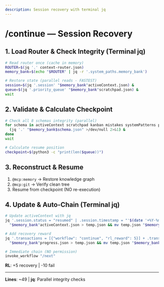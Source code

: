 ```yaml
---
description: Session recovery with terminal jq
---
```


# /continue — Session Recovery

## 1. Load Router & Check Integrity (Terminal jq)

```bash
# Read router once (cache in memory)
ROUTER=$(jq '.' context-router.json)
memory_bank=$(echo "$ROUTER" | jq -r '.system_paths.memory_bank')

# Restore state (parallel reads - FASTEST)
session=$(jq '.session' "$memory_bank"activeContext.json) &
queue=$(jq '.priority_queue' "$memory_bank"scratchpad.json) &
wait
```

## 2. Validate & Calculate Checkpoint

```bash
# Check all 8 schemas integrity (parallel)
for schema in activeContext scratchpad kanban mistakes systemPatterns progress roadmap memory; do
  (jq '.' "$memory_bank$schema.json" >/dev/null 2>&1) &
done
wait

# Calculate resume position
checkpoint=$(python3 -c "print(len($queue))")
```

## 3. Reconstruct & Resume

1. `@mcp:memory` → Restore knowledge graph
2. `@mcp:git` → Verify clean tree
3. Resume from checkpoint (NO re-execution)

## 4. Update & Auto-Chain (Terminal jq)

```bash
# Update activeContext with jq
jq '.session.status = "resumed" | .session.timestamp = "'$(date '+%Y-%m-%dT%H:%M:%S%z')'"' \
  "$memory_bank"activeContext.json > temp.json && mv temp.json "$memory_bank"activeContext.json

# Add recovery reward
jq '.transactions = [{"workflow": "continue", "rl_reward": 5}] + .transactions | .total_rl_score += 5' \
  "$memory_bank"progress.json > temp.json && mv temp.json "$memory_bank"progress.json

# Immediate chain (NO permission)
invoke_workflow "/next"
```

**RL**: +5 recovery | -10 fail

---
**Lines**: ~49 | **jq**: Parallel integrity checks
